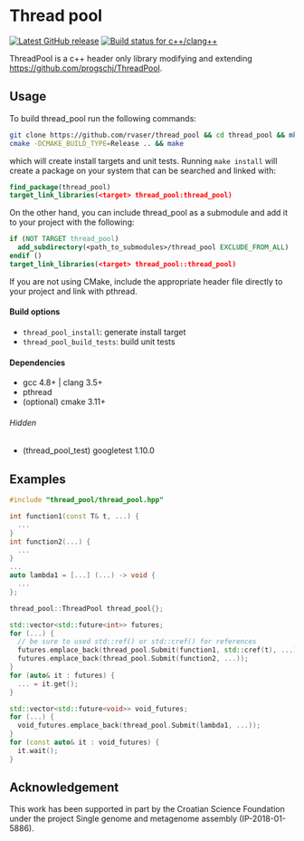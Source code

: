 # Thread pool

[![Latest GitHub release](https://img.shields.io/github/release/rvaser/thread_pool.svg)](https://github.com/rvaser/thread_pool/releases/latest)
[![Build status for c++/clang++](https://travis-ci.com/rvaser/thread_pool.svg?branch=master)](https://travis-ci.com/rvaser/thread_pool)

ThreadPool is a c++ header only library modifying and extending https://github.com/progschj/ThreadPool.

## Usage

To build thread_pool run the following commands:
```bash
git clone https://github.com/rvaser/thread_pool && cd thread_pool && mkdir build && cd build
cmake -DCMAKE_BUILD_TYPE=Release .. && make
```
which will create install targets and unit tests. Running `make install` will create a package on your system that can be searched and linked with:
```cmake
find_package(thread_pool)
target_link_libraries(<target> thread_pool:thread_pool)
```
On the other hand, you can include thread_pool as a submodule and add it to your project with the following:
```cmake
if (NOT TARGET thread_pool)
  add_subdirectory(<path_to_submodules>/thread_pool EXCLUDE_FROM_ALL)
endif ()
target_link_libraries(<target> thread_pool::thread_pool)
```

If you are not using CMake, include the appropriate header file directly to your project and link with pthread.

#### Build options

- `thread_pool_install`: generate install target
- `thread_pool_build_tests`: build unit tests

#### Dependencies

- gcc 4.8+ | clang 3.5+
- pthread
- (optional) cmake 3.11+

###### Hidden

- (thread_pool_test) googletest 1.10.0

## Examples

```cpp
#include "thread_pool/thread_pool.hpp"

int function1(const T& t, ...) {
  ...
}
int function2(...) {
  ...
}
...
auto lambda1 = [...] (...) -> void {
  ...
};

thread_pool::ThreadPool thread_pool{};

std::vector<std::future<int>> futures;
for (...) {
  // be sure to used std::ref() or std::cref() for references
  futures.emplace_back(thread_pool.Submit(function1, std::cref(t), ...));
  futures.emplace_back(thread_pool.Submit(function2, ...));
}
for (auto& it : futures) {
  ... = it.get();
}

std::vector<std::future<void>> void_futures;
for (...) {
  void_futures.emplace_back(thread_pool.Submit(lambda1, ...));
}
for (const auto& it : void_futures) {
  it.wait();
}
```

## Acknowledgement

This work has been supported in part by the Croatian Science Foundation under the project Single genome and metagenome assembly (IP-2018-01-5886).
